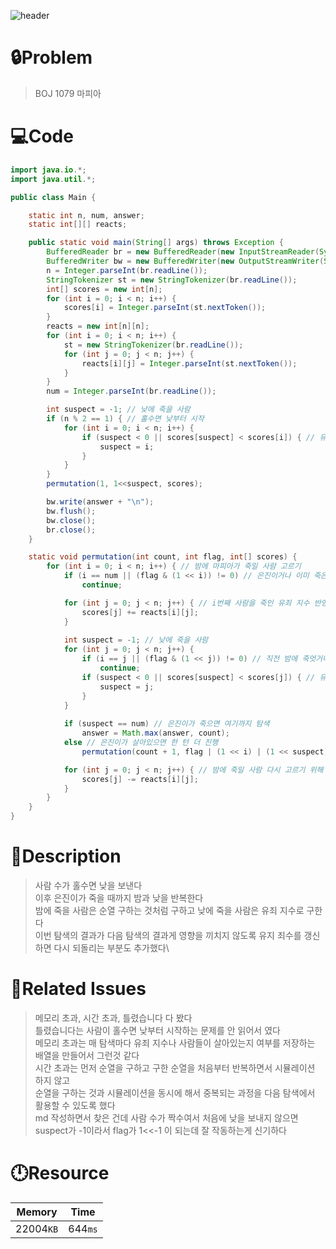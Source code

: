 ![header](https://capsule-render.vercel.app/api?type=waving&height=200&color=0:B2E6FF,100:FFB2D6&text=BOJ%201079&fontColor=FFFFFF&fontAlign=80&fontAlignY=35&fontSize=50)

# **🔒Problem**

> BOJ 1079 마피아

# 💻**Code**

```java
import java.io.*;
import java.util.*;

public class Main {

    static int n, num, answer;
    static int[][] reacts;

    public static void main(String[] args) throws Exception {
        BufferedReader br = new BufferedReader(new InputStreamReader(System.in));
        BufferedWriter bw = new BufferedWriter(new OutputStreamWriter(System.out));
        n = Integer.parseInt(br.readLine());
        StringTokenizer st = new StringTokenizer(br.readLine());
        int[] scores = new int[n];
        for (int i = 0; i < n; i++) {
            scores[i] = Integer.parseInt(st.nextToken());
        }
        reacts = new int[n][n];
        for (int i = 0; i < n; i++) {
            st = new StringTokenizer(br.readLine());
            for (int j = 0; j < n; j++) {
                reacts[i][j] = Integer.parseInt(st.nextToken());
            }
        }
        num = Integer.parseInt(br.readLine());

        int suspect = -1; // 낮에 죽을 사람
        if (n % 2 == 1) { // 홀수면 낮부터 시작
            for (int i = 0; i < n; i++) {
                if (suspect < 0 || scores[suspect] < scores[i]) { // 유죄지수가 높은 사람이 죽음
                    suspect = i;
                }
            }
        }
        permutation(1, 1<<suspect, scores);

        bw.write(answer + "\n");
        bw.flush();
        bw.close();
        br.close();
    }

    static void permutation(int count, int flag, int[] scores) {
        for (int i = 0; i < n; i++) { // 밤에 마피아가 죽일 사람 고르기
            if (i == num || (flag & (1 << i)) != 0) // 은진이거나 이미 죽은 사람은 건너뜀
                continue;

            for (int j = 0; j < n; j++) { // i번째 사람을 죽인 유죄 지수 반영하기
                scores[j] += reacts[i][j];
            }
            
            int suspect = -1; // 낮에 죽을 사람
            for (int j = 0; j < n; j++) {
                if (i == j || (flag & (1 << j)) != 0) // 직전 밤에 죽엇거나 이미 죽은 사람이면 건너 뜀
                    continue;
                if (suspect < 0 || scores[suspect] < scores[j]) { // 유죄지수가 높은 사람이 죽음
                    suspect = j;
                }
            }
            
            if (suspect == num) // 은진이가 죽으면 여기까지 탐색
                answer = Math.max(answer, count);
            else // 은진이가 살아있으면 한 턴 더 진행
                permutation(count + 1, flag | (1 << i) | (1 << suspect), scores);

            for (int j = 0; j < n; j++) { // 밤에 죽일 사람 다시 고르기 위해 유죄 지수 되돌리기
                scores[j] -= reacts[i][j];
            }
        }
    }
}

```

# **🔑Description**

> 사람 수가 홀수면 낮을 보낸다\
> 이후 은진이가 죽을 때까지 밤과 낮을 반복한다\
> 밤에 죽을 사람은 순열 구하는 것처럼 구하고 낮에 죽을 사람은 유죄 지수로 구한다\
> 이번 탐색의 결과가 다음 탐색의 결과게 영향을 끼치지 않도록 유지 죄수를 갱신하면 다시 되돌리는 부분도 추가했다\ 

# **📑Related Issues**

> 메모리 초과, 시간 초과, 틀렸습니다 다 봤다\
> 틀렸습니다는 사람이 홀수면 낮부터 시작하는 문제를 안 읽어서 였다\
> 메모리 초과는 매 탐색마다 유죄 지수나 사람들이 살아있는지 여부를 저장하는 배열을 만들어서 그런것 같다\
> 시간 초과는 먼저 순열을 구하고 구한 순열을 처음부터 반복하면서 시뮬레이션 하지 않고\
> 순열을 구하는 것과 시뮬레이션을 동시에 해서 중복되는 과정을 다음 탐색에서 활용할 수 있도록 했다\
> md 작성하면서 찾은 건데 사람 수가 짝수여서 처음에 낮을 보내지 않으면 suspect가 -1이라서 flag가 1<<-1 이 되는데 잘 작동하는게 신기하다

# **🕛Resource**

| Memory    | Time    |
| --------- | ------- |
| 22004`KB` | 644`ms` |
